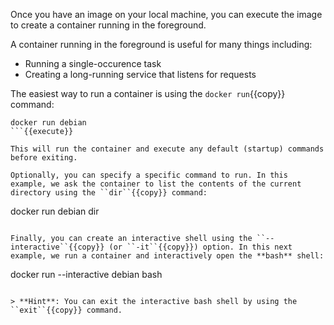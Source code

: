 Once you have an image on your local machine, you can execute the image to create a container running in the foreground.

A container running in the foreground is useful for many things including:
- Running a single-occurence task
- Creating a long-running service that listens for requests

The easiest way to run a container is using the ``docker run``{{copy}} command:

```
docker run debian
```{{execute}}

This will run the container and execute any default (startup) commands before exiting.

Optionally, you can specify a specific command to run. In this example, we ask the container to list the contents of the current directory using the ``dir``{{copy}} command:

```
docker run debian dir
```{{execute}}

Finally, you can create an interactive shell using the ``--interactive``{{copy}} (or ``-it``{{copy}}) option. In this next example, we run a container and interactively open the **bash** shell:

```
docker run --interactive debian bash
```{{execute}}

> **Hint**: You can exit the interactive bash shell by using the ``exit``{{copy}} command.